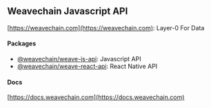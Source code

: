 ## Weavechain Javascript API

[https://weavechain.com](https://weavechain.com): Layer-0 For Data

#### Packages

- [@weavechain/weave-js-api](https://github.com/weavechain/weave-js-api/tree/master/packages/weave-js-api): Javascript API
- [@weavechain/weave-react-api](https://github.com/weavechain/weave-js-api/tree/master/packages/weave-react-api): React Native API

#### Docs

[https://docs.weavechain.com](https://docs.weavechain.com)
